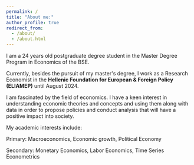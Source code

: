```yaml
---
permalink: /
title: "About me:"
author_profile: true
redirect_from: 
  - /about/
  - /about.html
---
```


I am a 24 years old postgraduate degree student in the Master Degree Program in Economics of the BSE.

Currently, besides the pursuit of my master's degree, I work as a Research Economist in the **Hellenic Foundation for European & Foreign Policy (ELIAMEP)** until August 2024.

I am fascinated by the field of economics. 
I have a keen interest in understanding economic theories and concepts and using them along with data in order to propose policies and conduct analysis that will have a positive impact into society.

My academic interests include:

Primary: Macroeconomics, Economic growth, Political Economy

Secondary: Monetary Economics, Labor Economics, Time Series Econometrics


